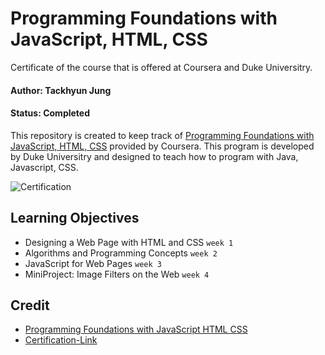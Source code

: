 # Programming Foundations with JavaScript, HTML, CSS
Certificate of the course that is offered at Coursera and Duke Universitry.

#### Author: Tackhyun Jung

#### Status: Completed

This repository is created to keep track of [Programming Foundations with JavaScript, HTML, CSS](https://www.coursera.org/learn/duke-programming-web?specialization=java-programming) provided by Coursera.
This program is developed by Duke Universitry and designed to teach how to program with Java, Javascript, CSS. 

![Certification](https://user-images.githubusercontent.com/41291493/109484522-dffc5700-7ac3-11eb-8879-dbc81d29f38c.png)

## Learning Objectives
* Designing a Web Page with HTML and CSS `week 1`
* Algorithms and Programming Concepts `week 2`
* JavaScript for Web Pages `week 3`
* MiniProject: Image Filters on the Web `week 4`

## Credit
* [Programming Foundations with JavaScript HTML CSS](https://www.coursera.org/learn/duke-programming-web?specialization=java-programming)
* [Certification-Link](https://www.coursera.org/account/accomplishments/verify/8J4BFPFRNR4A)
